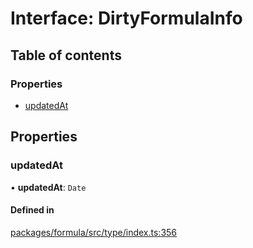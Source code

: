 # Interface: DirtyFormulaInfo

## Table of contents

### Properties

- [updatedAt](DirtyFormulaInfo.md#updatedat)

## Properties

### <a id="updatedat" name="updatedat"></a> updatedAt

• **updatedAt**: `Date`

#### Defined in

[packages/formula/src/type/index.ts:356](https://github.com/mashcard/mashcard/blob/main/packages/formula/src/type/index.ts#L356)
